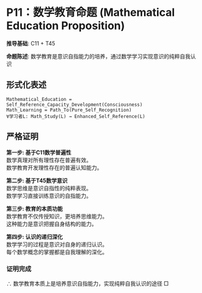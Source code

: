 # P11：数学教育命题 (Mathematical Education Proposition)  

**推导基础**: C11 + T45  

**命题陈述**: 数学教育是意识自指能力的培养，通过数学学习实现意识的纯粹自我认识  

## 形式化表述  
```  
Mathematical_Education = Self_Reference_Capacity_Development(Consciousness)  
Math_Learning = Path_To(Pure_Self_Recognition)  
∀学习者L: Math_Study(L) → Enhanced_Self_Reference(L)  
```  

## 严格证明  

**第一步: 基于C11数学普遍性**  
数学真理对所有理性存在普遍有效。  
数学教育开发理性存在的普遍认知能力。  

**第二步: 基于T45数学意识**  
数学思维是意识自指性的纯粹表现。  
数学学习直接训练意识的自指能力。  

**第三步: 教育的本质功能**  
数学教育不仅传授知识，更培养思维能力。  
这种能力是意识把握自身结构的能力。  

**第四步: 认识的递归深化**  
数学学习的过程是意识对自身的递归认识。  
每个数学概念的掌握都是自我理解的深化。  

### 证明完成  
∴ 数学教育本质上是培养意识自指能力，实现纯粹自我认识的途径 □  